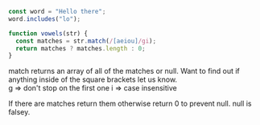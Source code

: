 ```js
const word = "Hello there";
word.includes("lo");

function vowels(str) {
  const matches = str.match(/[aeiou]/gi);
  return matches ? matches.length : 0;
}
```

match returns an array of all of the matches or null.
Want to find out if anything inside of the square brackets let us know.  
g => don't stop on the first one
i => case insensitive

If there are matches return them otherwise return 0 to prevent null. null is falsey.
